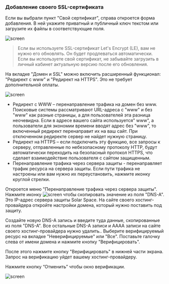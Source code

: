 ### **Добавление своего SSL-сертификата**

Если вы выбрали пункт "Свой сертификат", справа откроется форма добавления. В ней укажите приватный и публичный ключ текстом или загрузите их файлы в соответствующие поля.

![screen]()

> Если вы используете SSL-сертификат Let's Encrypt (LE), вам не нужно его обновлять. Он будет продлеваться автоматически.  
Если вы используете свой сертификат, не забывайте загрузить в личный кабинет актуальную версию после его обновления.

На вкладке "Домен и SSL" можно включить расширенный функционал: "Редирект с www" и "Редирект на HTTPS". Это не требует дополнительной оплаты.

![screen]()

- Редирект с WWW – перенаправление трафика на домен без www.
Поисковые системы рассматривают URL-адреса с "www" и без "www" как разные страницы, а для пользователей эта разница неочевидна. Если в адресе вашего сайта используется" www", а пользователи для экономии времени вводят адрес без "www", то включенный редирект перенаправит их на ваш сайт. При отключенном редиректе сервер не найдет нужную страницу.
- Редирект на HTTPS – если подключить эту функцию, все запросы к серверу, отправленные по небезопасному протоколу HTTP, будут автоматически переходить на безопасный протокол HTTPS, что сделает взаимодействие пользователя с сайтом защищенным.
- Перенаправление трафика через сервера защиты - перенаправляет трафик ресурса на сервера защиты. Если пути трафика не настроены или вам нужно их переустановить, нажмите иконку круглой стрелки.  

Откроется меню "Перенаправление трафика через сервера защиты". Нажмите иконку ![screen]() чтобы скопировать значение из поля "DNS-A". Это IP-адрес сервера защиты Solar Space. На сайте своего хостинг-провайдера откройте настройки домена, который нужно поставить под защиту.  

Создайте новую DNS-A запись и введите туда данные, скопированные из поля "DNS-A". Все остальные DNS-A записи и AAAA записи на сайте своего хостинг-провайдера нужно удалить.. Выберите верифицируемый ресурс на вкладке "Неверифицируемые" или "Все". Поставьте галочку слева от имени домена и нажмите кнопку "Верифицировать".  

После этого нажмите кнопку "Верифицировать" в нижней части экрана. Запрос на верификацию уйдет вашему хостинг-провайдеру.  

Нажмите кнопку “Отменить” чтобы окно верификации.

![screen]()